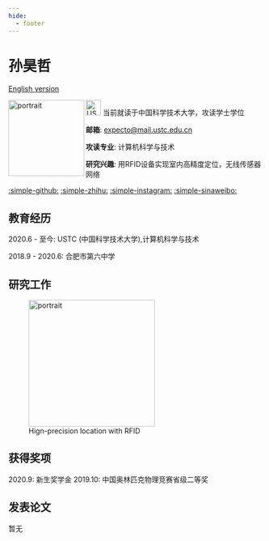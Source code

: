 ```yaml
---
hide:
  - footer
---
```


# 孙昊哲

[English version](/)

<img src="/img/portrait.jpeg" align="left" alt="portrait" width="150"/>

<img src="/img/USTC_logo_2008.svg" alt="USTC_logo" width="30"/>
当前就读于中国科学技术大学，攻读学士学位

**邮箱**: expecto@mail.ustc.edu.cn

**攻读专业**: 计算机科学与技术

**研究兴趣**: 用RFID设备实现室内高精度定位，无线传感器网络

 

[:simple-github:](https://github.com/expecto347)
[:simple-zhihu:](https://www.zhihu.com/people/ha-ha-97-23-93)
[:simple-instagram:](https://www.instagram.com/expecto12312/)
[:simple-sinaweibo:](https://weibo.com/u/7413008957)

## 教育经历

2020.6 - 至今: USTC (中国科学技术大学),计算机科学与技术

2018.9 - 2020.6: 合肥市第六中学

## 研究工作

<figure markdown>
  <img src="/img/research.png" alt="portrait" width="250"/>
  <figcaption>Hign-precision location with RFID</figcaption>
</figure>

## 获得奖项

2020.9: 新生奖学金
2019.10: 中国奥林匹克物理竞赛省级二等奖

## 发表论文

暂无
